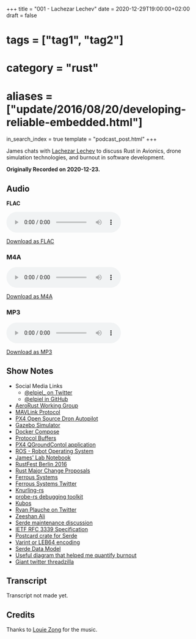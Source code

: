 +++
title = "001 - Lachezar Lechev"
date = 2020-12-29T19:00:00+02:00
draft = false
# tags = ["tag1", "tag2"]
# category = "rust"
# aliases = ["update/2016/08/20/developing-reliable-embedded.html"]
in_search_index = true
template = "podcast_post.html"
+++

James chats with [Lachezar Lechev](https://mobile.twitter.com/elpiel_) to discuss Rust in Avionics, drone simulation technologies, and burnout in software development.

**Originally Recorded on 2020-12-23.**

<!-- more -->

## Audio

**FLAC**

<audio
    controls
    src="https://delivery.jamescdn.com/2020-12-29-lachezar-lechev.flac">
        Your browser does not support embedding FLAC
</audio>

[Download as FLAC](https://delivery.jamescdn.com/2020-12-29-lachezar-lechev.flac)

### M4A

<audio
    controls
    src="https://delivery.jamescdn.com/2020-12-29-lachezar-lechev.m4a">
        Your browser does not support embedding M4A.
</audio>

[Download as M4A](https://delivery.jamescdn.com/2020-12-29-lachezar-lechev.m4a)

### MP3

<audio
    controls
    src="https://delivery.jamescdn.com/2020-12-29-lachezar-lechev.mp3">
        Your browser does not support embedding MP3.
</audio>

[Download as MP3](https://delivery.jamescdn.com/2020-12-29-lachezar-lechev.mp3)


## Show Notes

* Social Media Links
    * [@elpiel_ on Twitter](https://mobile.twitter.com/elpiel_)
    * [@elpiel in GitHub](https://github.com/elpiel)
* [AeroRust Working Group](https://github.com/AeroRust/Welcome)
* [MAVLink Protocol](https://en.wikipedia.org/wiki/MAVLink)
* [PX4 Open Source Dron Autopilot](https://px4.io/)
* [Gazebo Simulator](http://gazebosim.org/)
* [Docker Compose](https://docs.docker.com/compose/)
* [Protocol Buffers](https://en.wikipedia.org/wiki/Protocol_Buffers)
* [PX4 QGroundContol application](https://dev.px4.io/v1.9.0/en/qgc/)
* [ROS - Robot Operating System](https://www.ros.org/)
* [James' Lab Notebook](https://lab.jamesmunns.com)
* [RustFest Berlin 2016](https://2016.rustfest.eu/)
* [Rust Major Change Proposals](https://forge.rust-lang.org/compiler/mcp.html)
* [Ferrous Systems](https://ferrous-systems.com)
* [Ferrous Systems Twitter](https://twitter.com/ferroussystems)
* [Knurling-rs](https://knurling.ferrous-systems.com)
* [probe-rs debugging toolkit](https://probe.rs/)
* [Kubos](https://www.kubos.com/)
* [Ryan Plauche on Twitter](https://twitter.com/plauplauplau)
* [Zeeshan Ali](https://twitter.com/zeenix)
* [Serde maintenance discussion](https://github.com/serde-rs/serde/issues/1723)
* [IETF RFC 3339 Specification](https://www.ietf.org/rfc/rfc3339.txt)
* [Postcard crate for Serde](https://docs.rs/postcard)
* [Varint or LEB64 encoding](https://en.wikipedia.org/wiki/Variable-length_quantity)
* [Serde Data Model](https://serde.rs/data-model.html)
* [Useful diagram that helped me quantify burnout](https://twitter.com/TheRaDR/status/1331373964426440704)
* [Giant twitter threadzilla](https://twitter.com/bitshiftmask/status/1321623304004866050)

## Transcript

Transcript not made yet.

## Credits

Thanks to [Louie Zong](https://louiezong.bandcamp.com/) for the music.
